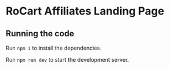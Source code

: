 
  # RoCart Affiliates Landing Page



  ## Running the code

  Run `npm i` to install the dependencies.

  Run `npm run dev` to start the development server.
  
